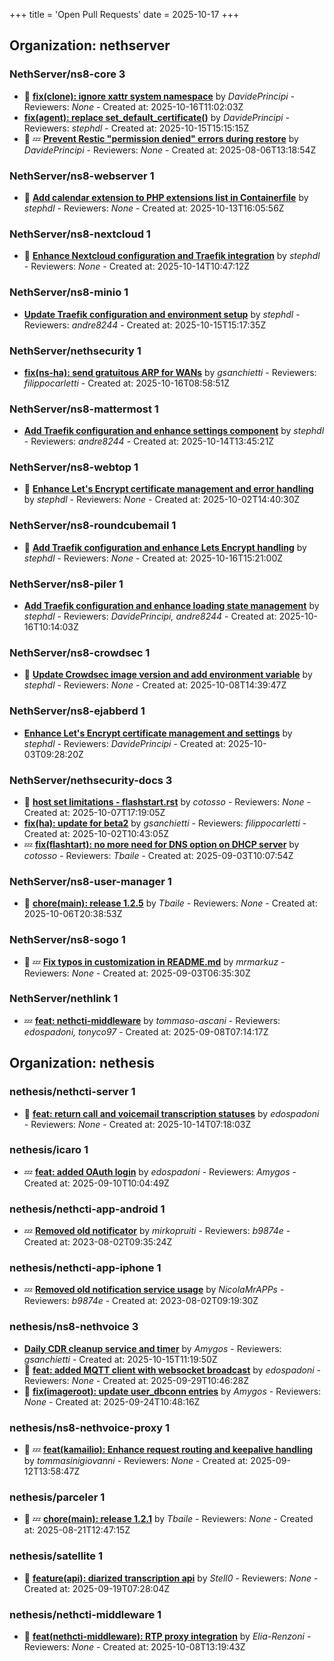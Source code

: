 +++
title = 'Open Pull Requests'
date = 2025-10-17
+++

## Organization: nethserver

### NethServer/ns8-core 3 

- :eyes:  **[fix(clone): ignore xattr system namespace](https://github.com/NethServer/ns8-core/pull/960)** by *DavidePrincipi* - Reviewers: *None* - Created at: 2025-10-16T11:02:03Z
-   **[fix(agent): replace set_default_certificate()](https://github.com/NethServer/ns8-core/pull/959)** by *DavidePrincipi* - Reviewers: *stephdl* - Created at: 2025-10-15T15:15:15Z
- :eyes: :zzz: **[Prevent Restic "permission denied" errors during restore](https://github.com/NethServer/ns8-core/pull/920)** by *DavidePrincipi* - Reviewers: *None* - Created at: 2025-08-06T13:18:54Z

### NethServer/ns8-webserver 1 

- :eyes:  **[Add calendar extension to PHP extensions list in Containerfile](https://github.com/NethServer/ns8-webserver/pull/108)** by *stephdl* - Reviewers: *None* - Created at: 2025-10-13T16:05:56Z

### NethServer/ns8-nextcloud 1 

- :eyes:  **[Enhance Nextcloud configuration and Traefik integration](https://github.com/NethServer/ns8-nextcloud/pull/160)** by *stephdl* - Reviewers: *None* - Created at: 2025-10-14T10:47:12Z

### NethServer/ns8-minio 1 

-   **[Update Traefik configuration and environment setup](https://github.com/NethServer/ns8-minio/pull/14)** by *stephdl* - Reviewers: *andre8244* - Created at: 2025-10-15T15:17:35Z

### NethServer/nethsecurity 1 

-   **[fix(ns-ha): send gratuitous ARP for WANs](https://github.com/NethServer/nethsecurity/pull/1400)** by *gsanchietti* - Reviewers: *filippocarletti* - Created at: 2025-10-16T08:58:51Z

### NethServer/ns8-mattermost 1 

-   **[Add Traefik configuration and enhance settings component](https://github.com/NethServer/ns8-mattermost/pull/119)** by *stephdl* - Reviewers: *andre8244* - Created at: 2025-10-14T13:45:21Z

### NethServer/ns8-webtop 1 

- :eyes:  **[Enhance Let's Encrypt certificate management and error handling](https://github.com/NethServer/ns8-webtop/pull/157)** by *stephdl* - Reviewers: *None* - Created at: 2025-10-02T14:40:30Z

### NethServer/ns8-roundcubemail 1 

- :eyes:  **[Add Traefik configuration and enhance Lets Encrypt handling](https://github.com/NethServer/ns8-roundcubemail/pull/59)** by *stephdl* - Reviewers: *None* - Created at: 2025-10-16T15:21:00Z

### NethServer/ns8-piler 1 

-   **[Add Traefik configuration and enhance loading state management](https://github.com/NethServer/ns8-piler/pull/48)** by *stephdl* - Reviewers: *DavidePrincipi, andre8244* - Created at: 2025-10-16T10:14:03Z

### NethServer/ns8-crowdsec 1 

- :eyes:  **[Update Crowdsec image version and add environment variable](https://github.com/NethServer/ns8-crowdsec/pull/100)** by *stephdl* - Reviewers: *None* - Created at: 2025-10-08T14:39:47Z

### NethServer/ns8-ejabberd 1 

-   **[Enhance Let's Encrypt certificate management and settings](https://github.com/NethServer/ns8-ejabberd/pull/70)** by *stephdl* - Reviewers: *DavidePrincipi* - Created at: 2025-10-03T09:28:20Z

### NethServer/nethsecurity-docs 3 

- :eyes:  **[host set limitations -  flashstart.rst](https://github.com/NethServer/nethsecurity-docs/pull/211)** by *cotosso* - Reviewers: *None* - Created at: 2025-10-07T17:19:05Z
-   **[fix(ha): update for beta2](https://github.com/NethServer/nethsecurity-docs/pull/208)** by *gsanchietti* - Reviewers: *filippocarletti* - Created at: 2025-10-02T10:43:05Z
-  :zzz: **[fix(flashtart): no more need for DNS option on DHCP server](https://github.com/NethServer/nethsecurity-docs/pull/204)** by *cotosso* - Reviewers: *Tbaile* - Created at: 2025-09-03T10:07:54Z

### NethServer/ns8-user-manager 1 

- :eyes:  **[chore(main): release 1.2.5](https://github.com/NethServer/ns8-user-manager/pull/134)** by *Tbaile* - Reviewers: *None* - Created at: 2025-10-06T20:38:53Z

### NethServer/ns8-sogo 1 

- :eyes: :zzz: **[Fix typos in customization in README.md](https://github.com/NethServer/ns8-sogo/pull/44)** by *mrmarkuz* - Reviewers: *None* - Created at: 2025-09-03T06:35:30Z

### NethServer/nethlink 1 

-  :zzz: **[feat: nethcti-middleware](https://github.com/NethServer/nethlink/pull/72)** by *tommaso-ascani* - Reviewers: *edospadoni, tonyco97* - Created at: 2025-09-08T07:14:17Z

## Organization: nethesis

### nethesis/nethcti-server 1 

- :eyes:  **[feat: return call and voicemail transcription statuses](https://github.com/nethesis/nethcti-server/pull/338)** by *edospadoni* - Reviewers: *None* - Created at: 2025-10-14T07:18:03Z

### nethesis/icaro 1 

-  :zzz: **[feat: added OAuth login](https://github.com/nethesis/icaro/pull/200)** by *edospadoni* - Reviewers: *Amygos* - Created at: 2025-09-10T10:04:49Z

### nethesis/nethcti-app-android 1 

-  :zzz: **[Removed old notificator](https://github.com/nethesis/nethcti-app-android/pull/30)** by *mirkopruiti* - Reviewers: *b9874e* - Created at: 2023-08-02T09:35:24Z

### nethesis/nethcti-app-iphone 1 

-  :zzz: **[Removed old notification service usage](https://github.com/nethesis/nethcti-app-iphone/pull/37)** by *NicolaMrAPPs* - Reviewers: *b9874e* - Created at: 2023-08-02T09:19:30Z

### nethesis/ns8-nethvoice 3 

-   **[Daily CDR cleanup service and timer](https://github.com/nethesis/ns8-nethvoice/pull/557)** by *Amygos* - Reviewers: *gsanchietti* - Created at: 2025-10-15T11:19:50Z
- :eyes:  **[feat: added MQTT client with websocket broadcast](https://github.com/nethesis/ns8-nethvoice/pull/552)** by *edospadoni* - Reviewers: *None* - Created at: 2025-09-29T10:46:28Z
- :eyes:  **[fix(imageroot): update user_dbconn entries](https://github.com/nethesis/ns8-nethvoice/pull/549)** by *Amygos* - Reviewers: *None* - Created at: 2025-09-24T10:48:16Z

### nethesis/ns8-nethvoice-proxy 1 

- :eyes: :zzz: **[feat(kamailio): Enhance request routing and keepalive handling](https://github.com/nethesis/ns8-nethvoice-proxy/pull/85)** by *tommasinigiovanni* - Reviewers: *None* - Created at: 2025-09-12T13:58:47Z

### nethesis/parceler 1 

- :eyes: :zzz: **[chore(main): release 1.2.1](https://github.com/nethesis/parceler/pull/105)** by *Tbaile* - Reviewers: *None* - Created at: 2025-08-21T12:47:15Z

### nethesis/satellite 1 

- :eyes:  **[feature(api): diarized transcription api](https://github.com/nethesis/satellite/pull/4)** by *Stell0* - Reviewers: *None* - Created at: 2025-09-19T07:28:04Z

### nethesis/nethcti-middleware 1 

- :eyes:  **[feat(nethcti-middleware): RTP proxy integration](https://github.com/nethesis/nethcti-middleware/pull/4)** by *Elia-Renzoni* - Reviewers: *None* - Created at: 2025-10-08T13:19:43Z


